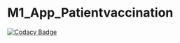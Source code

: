 # M1_App_Patientvaccination

[![Codacy Badge](https://api.codacy.com/project/badge/Grade/ae16e07b81fa4818a6186de60ffb23cf)](https://app.codacy.com/gh/Ramyasri04/M1_App_PatientVaccination?utm_source=github.com&utm_medium=referral&utm_content=Ramyasri04/M1_App_PatientVaccination&utm_campaign=Badge_Grade_Settings)

